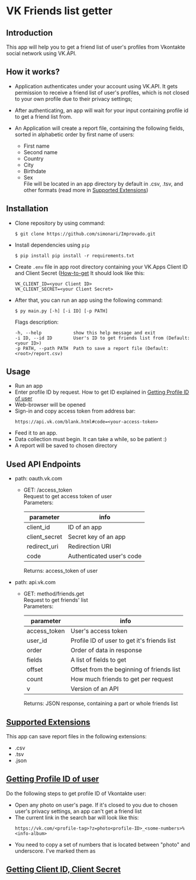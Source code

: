 # VK Friends list getter

## Introduction

This app will help you to get a friend list of user's profiles 
from Vkontakte social network using VK.API.

## How it works?
- Application authenticates under your account using VK.API. 
It gets permission to receive a friend list of user's profiles, 
which is not closed to your own profile due to their privacy settings;

- After authenticating, an app will wait for your input containing
profile id to get a friend list from.

- An Application will create a report file, 
containing the following fields, sorted in alphabetic order by first name of users:
  - First name
  - Second name
  - Country 
  - City 
  - Birthdate
  - Sex\
File will be located in an app directory by default in 
.csv, .tsv, and other formats (read more in [Supported Extensions](#supported-extensions))

## Installation
- Clone repository by using command:
  ```
  $ git clone https://github.com/simonari/Improvado.git
  ```
- Install dependencies using `pip`
  ```
  $ pip install pip install -r requirements.txt
  ```
- Create `.env` file in app root directory containing your VK.Apps Client ID and Client Secret 
  ([How-to-get](#getting-client-id-client-secret)
  It should look like this:
  ```
  VK_CLIENT_ID=<your Client ID>
  VK_CLIENT_SECRET=<your Client Secret>
  ```
- After that, you can run an app using the following command:
  ```
  $ py main.py [-h] [-i ID] [-p PATH]
  ```
  Flags description:
  ```
  -h, --help            show this help message and exit
  -i ID, --id ID        User's ID to get friends list from (Default: <your ID>)
  -p PATH, --path PATH  Path to save a report file (Default: <root>/report.csv)
  ```



## Usage
- Run an app
- Enter profile ID by request. How to get ID explained in [Getting Profile ID of user](#getting-profile-id-of-user)
- Web-browser will be opened
- Sign-in and copy access token from address bar:
  ```
  https://api.vk.com/blank.html#code=<your-access-token>
  ```
- Feed it to an app.
- Data collection must begin. It can take a while, so be patient :)
- A report will be saved to chosen directory

## Used API Endpoints
- path: oauth.vk.com
  - GET: /access_token\
    Request to get access token of user\
    Parameters:

    | parameter     | info                      |
    |---------------|---------------------------|
    | client_id     | ID of an app              |
    | client_secret | Secret key of an app      |
    | redirect_uri  | Redirection URI           |
    | code          | Authenticated user's code |

    Returns: access_token of user


- path: api.vk.com
  - GET: method/friends.get\
    Request to get friends' list\
    Parameters:

    | parameter    | info                                        |
    |--------------|---------------------------------------------|
    | access_token | User's access token                         |
    | user_id      | Profile ID of user to get it's friends list |
    | order        | Order of data in response                   |
    | fields       | A list of fields to get                     |
    | offset       | Offset from the beginning of friends list   |
    | count        | How much friends to get per request         |
    | v            | Version of an API                           |

    Returns: JSON response, containing a part or whole friends list
## [Supported Extensions]()
This app can save report files in the following extensions:
- .csv
- .tsv
- .json

## [Getting Profile ID of user]()
Do the following steps to get profile ID of Vkontakte user:
- Open any photo on user's page. If it's closed to you due to chosen user's privacy settings, 
an app can't get a friend list
- The current link in the search bar will look like this: 
  ```
  https://vk.com/<profile-tag>?z=photo<profile-ID>_<some-numbers>%<info-album>
  ```
- You need to copy a set of numbers that is located between "photo" and underscore.
I've marked them as <profile-ID>

## [Getting Client ID, Client Secret]()